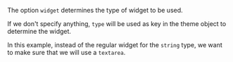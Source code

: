 The option `widget` determines the type of widget to be used.

If we don't specify anything, `type` will be used as key in the theme object to determine the widget.

In this example, instead of the regular widget for the `string` type, we want to make sure that we will use a `textarea`.
